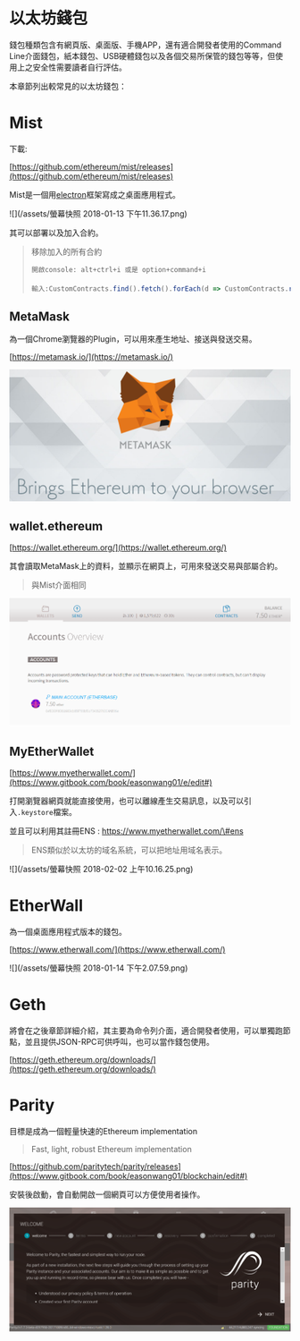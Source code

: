 # 以太坊錢包

錢包種類包含有網頁版、桌面版、手機APP，還有適合開發者使用的Command Line介面錢包，紙本錢包、USB硬體錢包以及各個交易所保管的錢包等等，但使用上之安全性需要讀者自行評估。

本章節列出較常見的以太坊錢包：

# Mist

下載:

[https://github.com/ethereum/mist/releases](https://github.com/ethereum/mist/releases)

Mist是一個用[electron](https://github.com/atom/electron)框架寫成之桌面應用程式。

![](/assets/螢幕快照 2018-01-13 下午11.36.17.png)

其可以部署以及加入合約。

> 移除加入的所有合約
>
> ```js
> 開啟console: alt+ctrl+i 或是 option+command+i
>
> 輸入:CustomContracts.find().fetch().forEach(d => CustomContracts.remove(d))
> ```

## MetaMask

為一個Chrome瀏覽器的Plugin，可以用來產生地址、接送與發送交易。

[https://metamask.io/](https://metamask.io/)

![](/assets/09.png)

## wallet.ethereum

[https://wallet.ethereum.org/](https://wallet.ethereum.org/)

其會讀取MetaMask上的資料，並顯示在網頁上，可用來發送交易與部屬合約。

> 與Mist介面相同

![](/assets/9091.png)

## MyEtherWallet

[https://www.myetherwallet.com/](https://www.gitbook.com/book/easonwang01/e/edit#)

打開瀏覽器網頁就能直接使用，也可以離線產生交易訊息，以及可以引入`.keystore`檔案。

並且可以利用其註冊ENS : https://www.myetherwallet.com/\#ens

> ENS類似於以太坊的域名系統，可以把地址用域名表示。

![](/assets/螢幕快照 2018-02-02 上午10.16.25.png)

# EtherWall

為一個桌面應用程式版本的錢包。

[https://www.etherwall.com/](https://www.etherwall.com/)

![](/assets/螢幕快照 2018-01-14 下午2.07.59.png)

# Geth

將會在之後章節詳細介紹，其主要為命令列介面，適合開發者使用，可以單獨跑節點，並且提供JSON-RPC可供呼叫，也可以當作錢包使用。

[https://geth.ethereum.org/downloads/](https://geth.ethereum.org/downloads/)

# Parity

目標是成為一個輕量快速的Ethereum implementation

> Fast, light, robust Ethereum implementation

[https://github.com/paritytech/parity/releases](https://www.gitbook.com/book/easonwang01/blockchain/edit#)

安裝後啟動，會自動開啟一個網頁可以方便使用者操作。

![](/assets/bd4dbf77-75f5-4fcd-8ea4-e8f88e0d8be4.png)

